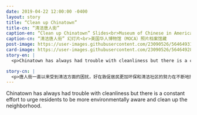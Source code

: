 ```yaml
---
date: 2019-04-22 12:00:00 -0400
layout: story
title: “Clean up Chinatown”
title-cn: “清洁唐人街”
caption-en: “Clean up Chinatown” Slides<br>Museum of Chinese in America (MOCA) Photograph Collection
caption-cn: “清洁唐人街” 幻灯片<br>美国华人博物馆（MOCA）照片档案馆藏
post-image: https://user-images.githubusercontent.com/23090526/56464931-c830f380-63c1-11e9-866a-3b9101bc766e.jpg
card-image: https://user-images.githubusercontent.com/23090526/56464928-c5ce9980-63c1-11e9-8c61-9f227dd0e574.jpg
story-en: |
  <p>Chinatown has always had trouble with cleanliness but there is a constant effort to urge residents to be more environmentally aware and clean up the neighborhood. In 1972, children from 3 New York public schools in Chinatown (P.S. 2, P.S. 23, and P.S. 42) created artwork to encourage people to “Clean up Chinatown.” On this Earth Day we would like to urge you to go out and demonstrate support for the wellbeing of the environment by volunteering at a clean-up event (https://www.epa.gov/earthday/earth-day-events ) or even simply taking public transportation instead of driving.</p>

story-cn: |
  <p>唐人街一直以来受到清洁方面的困扰，好在敦促居民更加环保和清洁社区的努力在不断地持续着。1972年，来自三所唐人街纽约公立小学的孩子们（公立第2小学、公立第23小学、以及公立第42小学）创作艺术品，鼓励人们“清洁唐人街”。今天是“地球日”，我们想敦促您走出去，为一项清洁活动当志愿者(https://www.epa.gov/earthday/earth-day-events )，来支持 环境保护，或者就是简单地乘坐公共交通而不是开车。</p>
---
```


Chinatown has always had trouble with cleanliness but there is a constant effort to urge residents to be more environmentally aware and clean up the neighborhood.
